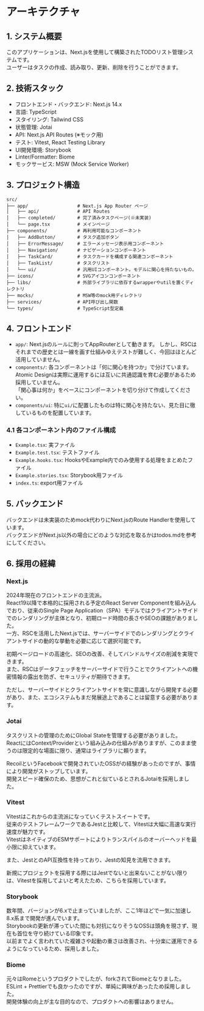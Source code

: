 # アーキテクチャ

## 1. システム概要

このアプリケーションは、Next.jsを使用して構築されたTODOリスト管理システムです。  
ユーザーはタスクの作成、読み取り、更新、削除を行うことができます。

## 2. 技術スタック
- フロントエンド・バックエンド: Next.js 14.x
- 言語: TypeScript
- スタイリング: Tailwind CSS
- 状態管理: Jotai
- API: Next.js API Routes (※モック用)
- テスト: Vitest, React Testing Library
- UI開発環境: Storybook
- Linter/Formatter: Biome
- モックサービス: MSW (Mock Service Worker)


## 3. プロジェクト構造
```
src/
├── app/                  # Next.js App Router ページ
│   ├── api/              # API Routes
│   ├── completed/        # 完了済みタスクページ(※未実装)
│   └── page.tsx          # メインページ
├── components/           # 再利用可能なコンポーネント
│   ├── AddButton/        # タスク追加ボタン
│   ├── ErrorMessage/     # エラーメッセージ表示用コンポーネント
│   ├── Navigation/       # ナビゲーションコンポーネント
│   ├── TaskCard/         # タスクカードを構成する関連コンポーネント
│   ├── TaskList/         # タスクリスト
│   └── ui/               # 汎用UIコンポーネント。モデルに関心を持たないもの。
├── icons/                # SVGアイコンコンポーネント
├── libs/                 # 外部ライブラリに依存するwrapperやutilを置くディレクトリ
├── mocks/                # MSW等のmock用ディレクトリ
├── services/             # API呼び出し関数
└── types/                # TypeScript型定義
```

## 4. フロントエンド
- `app/`: Next.jsのルールに則ってAppRouterとして動きます。
  しかし、RSCはそれまでの歴史とは一線を画す仕組みゆえテストが難しく、今回はほとんど活用していません。
- `components/`: 各コンポーネントは「何に関心を持つか」で分けています。  
  Atomic Designは実際に運用するには互いに共通認識を育む必要があるため採用していません。  
  「関心事は何か」をベースにコンポーネントを切り分けて作成してください。
- `components/ui`: 特に`ui/`に配置したものは特に関心を持たない、見た目に徹しているものを配置しています。

### 4.1 各コンポーネント内のファイル構成

- `Example.tsx`: 実ファイル
- `Example.test.tsx`: テストファイル
- `Example.hooks.tsx`: HooksやExample内でのみ使用する処理をまとめたファイル
- `Example.stories.tsx`: Storybook用ファイル
- `index.ts`: export用ファイル

## 5. バックエンド

バックエンドは未実装のためmock代わりにNext.jsのRoute Handlerを使用しています。  
バックエンドがNext.js以外の場合にどのような対応を取るかはtodos.mdを参考にしてください。

## 6. 採用の経緯

### Next.js

2024年現在のフロントエンドの主流派。  
React19以降で本格的に採用される予定のReact Server Componentを組み込んでおり、従来のSingle Page Application（SPA）モデルではクライアントサイドでのレンダリングが主体となり、初期ロード時間の長さやSEOの課題がありました。  
一方、RSCを活用したNext.jsでは、サーバーサイドでのレンダリングとクライアントサイドの動的な挙動を必要に応じて選択可能です。

初期ページロードの高速化、SEOの改善、そしてバンドルサイズの削減を実現できます。  
また、RSCはデータフェッチをサーバーサイドで行うことでクライアントへの機密情報の露出を防ぎ、セキュリティが期待できます。  

ただし、サーバーサイドとクライアントサイドを常に意識しながら開発する必要があり、また、エコシステムもまだ発展途上であることは留意する必要があります。


### Jotai

タスクリストの管理のためにGlobal Stateを管理する必要がありました。  
ReactにはContext/Providerという組み込みの仕組みがありますが、このまま使うのは限定的な場面に限り、通常はライブラリに頼ります。  

RecoilというFacebookで開発されていたOSSがの経験があったのですが、事情により開発がストップしています。  
開発スピード確保のため、思想がこれと似ているとされるJotaiを採用しました。


### Vitest

Vitestはこれからの主流派になっていくテストスイートです。  
従来のテストフレームワークであるJestと比較して、Vitestは大幅に高速な実行速度が魅力です。  
VitestはネイティブのESMサポートによりトランスパイルのオーバーヘッドを最小限に抑えています。  

また、JestとのAPI互換性を持っており、Jestの知見を流用できます。  

新規にプロジェクトを採用する際にはJestでないと出来ないことがない限りは、Vitestを採用してよいと考えたため、こちらを採用しています。

### Storybook

数年間、バージョンが6.xで止まっていましたが、ここ1年ほどで一気に加速し8.x系まで開発が進んでいます。  
Storybookの更新が滞っていた間にも対抗になりそうなOSSは頭角を現さず、現在も首位を守り続けている印象です。  
以前までよく言われていた複雑さや起動の重さは改善され、十分楽に運用できるようになっているため、採用しました。

### Biome

元々はRomeというプロダクトでしたが、forkされてBiomeとなりました。  
ESLint + Prettierでも良かったのですが、単純に興味があったため採用しました。  
開発体験の向上が主な目的なので、プロダクトへの影響はありません。


